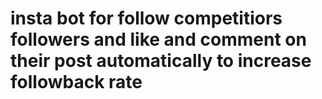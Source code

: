# insta bot for follow competitiors followers and like and comment on their post automatically to increase followback rate
